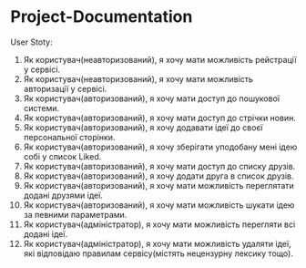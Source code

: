 # Project-Documentation

User Stoty: 
1) Як користувач(неавторизований), я хочу мати можливість рейстрації у сервісі.
2) Як користувач(неавторизований), я хочу мати можливість авторизації у сервісі.
3) Як користувач(авторизований), я хочу мати доступ до пошукової системи.
4) Як користувач(авторизований), я хочу мати доступ до стрічки новин.
5) Як користувач(авторизований), я хочу додавати ідеї до своєї персональної сторінки.
6) Як користувач(авторизований), я хочу зберігати уподобану мені ідею собі у список Liked.
7) Як користувач(авторизований), я хочу мати доступ до списку друзів.
8) Як користувач(авторизований), я хочу додати друга в список друзів.
9) Як користувач(авторизований), я хочу мати можливість переглятати додані друзями ідеї.
9) Як користувач(авторизований), я хочу мати можливість шукати ідею за певними параметрами.
10) Як користувач(адміністратор), я хочу мати можливість перегляти всі додані ідеї.
11) Як користувач(адміністратор), я хочу мати можливість удаляти ідеї, які відповідаю правилам сервісу(містять нецензурну лексику тощо).

